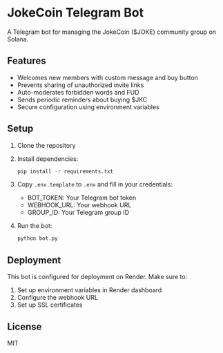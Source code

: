 # JokeCoin Telegram Bot

A Telegram bot for managing the JokeCoin ($JOKE) community group on Solana.

## Features

- Welcomes new members with custom message and buy button
- Prevents sharing of unauthorized invite links
- Auto-moderates forbidden words and FUD
- Sends periodic reminders about buying $JKC
- Secure configuration using environment variables

## Setup

1. Clone the repository
2. Install dependencies:
   ```bash
   pip install -r requirements.txt
   ```
3. Copy `.env.template` to `.env` and fill in your credentials:
   - BOT_TOKEN: Your Telegram bot token
   - WEBHOOK_URL: Your webhook URL
   - GROUP_ID: Your Telegram group ID

4. Run the bot:
   ```bash
   python bot.py
   ```

## Deployment

This bot is configured for deployment on Render. Make sure to:
1. Set up environment variables in Render dashboard
2. Configure the webhook URL
3. Set up SSL certificates

## License

MIT
